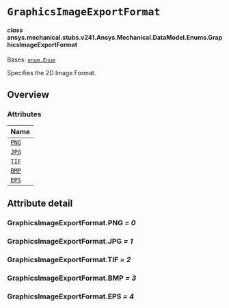 # `GraphicsImageExportFormat`

<a id="ansys.mechanical.stubs.v241.Ansys.Mechanical.DataModel.Enums.GraphicsImageExportFormat"></a>

#### *class* ansys.mechanical.stubs.v241.Ansys.Mechanical.DataModel.Enums.GraphicsImageExportFormat

Bases: [`enum.Enum`](https://docs.python.org/3/library/enum.html#enum.Enum)

Specifies the 2D Image Format.

<!-- !! processed by numpydoc !! -->

<a id="overview"></a>

## Overview

### Attributes

| Name |
| ------------------------------------------- |
| [`PNG`](#GraphicsImageExportFormat.PNG) |
| [`JPG`](#GraphicsImageExportFormat.JPG) |
| [`TIF`](#GraphicsImageExportFormat.TIF) |
| [`BMP`](#GraphicsImageExportFormat.BMP) |
| [`EPS`](#GraphicsImageExportFormat.EPS) |

<a id="attribute-detail"></a>

## Attribute detail

<a id="GraphicsImageExportFormat.PNG"></a>

### GraphicsImageExportFormat.PNG *= 0*

<a id="GraphicsImageExportFormat.JPG"></a>

### GraphicsImageExportFormat.JPG *= 1*

<a id="GraphicsImageExportFormat.TIF"></a>

### GraphicsImageExportFormat.TIF *= 2*

<a id="GraphicsImageExportFormat.BMP"></a>

### GraphicsImageExportFormat.BMP *= 3*

<a id="GraphicsImageExportFormat.EPS"></a>

### GraphicsImageExportFormat.EPS *= 4*


